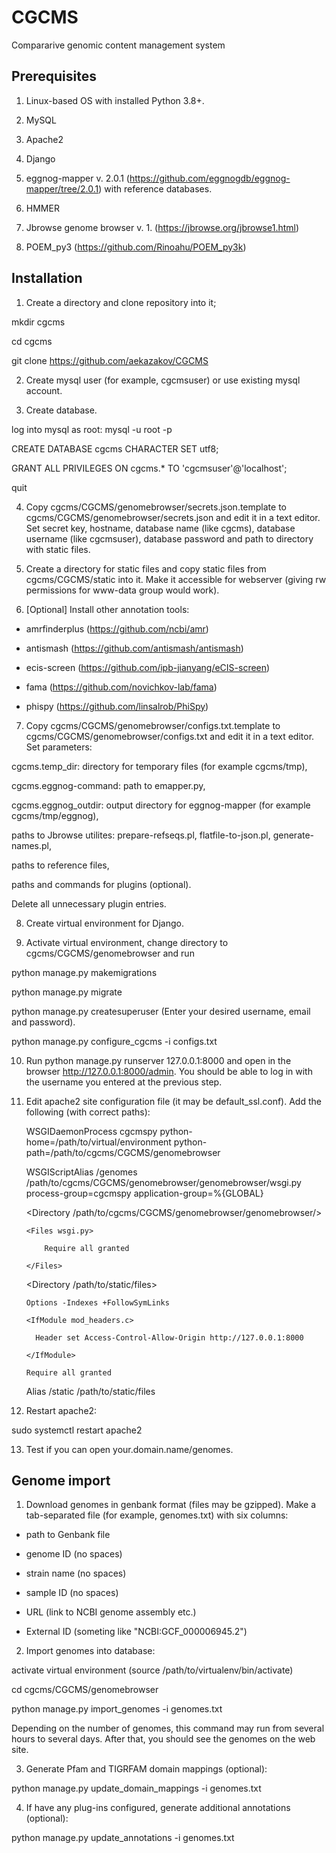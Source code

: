 # CGCMS
Compararive genomic content management system

## Prerequisites

1. Linux-based OS with installed Python 3.8+.

2. MySQL

3. Apache2

4. Django 

5. eggnog-mapper v. 2.0.1 (https://github.com/eggnogdb/eggnog-mapper/tree/2.0.1) with reference databases. 

6. HMMER

7. Jbrowse genome browser v. 1. (https://jbrowse.org/jbrowse1.html)

8. POEM_py3 (https://github.com/Rinoahu/POEM_py3k)


## Installation

1. Create a directory and clone repository into it;

mkdir cgcms

cd cgcms

git clone https://github.com/aekazakov/CGCMS

2. Create mysql user (for example, cgcmsuser) or use existing mysql account.

3. Create database.

log into mysql as root: mysql -u root -p

CREATE DATABASE cgcms CHARACTER SET utf8;

GRANT ALL PRIVILEGES ON cgcms.* TO 'cgcmsuser'@'localhost';

quit

4. Copy cgcms/CGCMS/genomebrowser/secrets.json.template to cgcms/CGCMS/genomebrowser/secrets.json and edit it in a text editor. Set secret key, hostname, database name (like cgcms), database username (like cgcmsuser), database password and path to directory with static files.

5. Create a directory for static files and copy static files from cgcms/CGCMS/static into it. Make it accessible for webserver (giving rw permissions for www-data group would work).

6. [Optional] Install other annotation tools:

- amrfinderplus (https://github.com/ncbi/amr)

- antismash (https://github.com/antismash/antismash)

- ecis-screen (https://github.com/ipb-jianyang/eCIS-screen)

- fama (https://github.com/novichkov-lab/fama)

- phispy (https://github.com/linsalrob/PhiSpy)

7. Copy cgcms/CGCMS/genomebrowser/configs.txt.template to cgcms/CGCMS/genomebrowser/configs.txt and edit it in a text editor. Set parameters:

cgcms.temp_dir: directory for temporary files (for example cgcms/tmp),

cgcms.eggnog-command: path to emapper.py, 

cgcms.eggnog_outdir: output directory for eggnog-mapper (for example cgcms/tmp/eggnog), 

paths to Jbrowse utilites: prepare-refseqs.pl, flatfile-to-json.pl, generate-names.pl,

paths to reference files,

paths and commands for plugins (optional). 

Delete all unnecessary plugin entries.

8. Create virtual environment for Django.

9. Activate virtual environment, change directory to cgcms/CGCMS/genomebrowser and run

python manage.py makemigrations

python manage.py migrate

python manage.py createsuperuser (Enter your desired username, email and password).

python manage.py configure_cgcms -i configs.txt

10. Run python manage.py runserver 127.0.0.1:8000 and open in the browser http://127.0.0.1:8000/admin. You should be able to log in with the username you entered at the previous step.

11. Edit apache2 site configuration file (it may be default_ssl.conf). Add the following (with correct paths):

	WSGIDaemonProcess cgcmspy python-home=/path/to/virtual/environment python-path=/path/to/cgcms/CGCMS/genomebrowser

	WSGIScriptAlias /genomes /path/to/cgcms/CGCMS/genomebrowser/genomebrowser/wsgi.py process-group=cgcmspy application-group=%{GLOBAL}

	<Directory /path/to/cgcms/CGCMS/genomebrowser/genomebrowser/>

	    <Files wsgi.py>

            Require all granted

	    </Files>

	</Directory>

	<Directory /path/to/static/files>

		Options -Indexes +FollowSymLinks

		<IfModule mod_headers.c>

		  Header set Access-Control-Allow-Origin http://127.0.0.1:8000

		</IfModule>

		Require all granted

	</Directory>

	Alias /static /path/to/static/files

	
12. Restart apache2:

sudo systemctl restart apache2

13. Test if you can open your.domain.name/genomes.


## Genome import

1. Download genomes in genbank format (files may be gzipped). Make a tab-separated file (for example, genomes.txt) with six columns:

- path to Genbank file

- genome ID (no spaces)

- strain name (no spaces)

- sample ID (no spaces)

- URL (link to NCBI genome assembly etc.)

- External ID (someting like "NCBI:GCF_000006945.2")


2. Import genomes into database:

activate virtual environment (source /path/to/virtualenv/bin/activate)

cd cgcms/CGCMS/genomebrowser

python manage.py import_genomes -i genomes.txt

Depending on the number of genomes, this command may run from several hours to several days. After that, you should see the genomes on the web site.


3. Generate Pfam and TIGRFAM domain mappings (optional):

python manage.py update_domain_mappings -i genomes.txt


4. If have any plug-ins configured, generate additional annotations (optional):

python manage.py update_annotations -i genomes.txt

